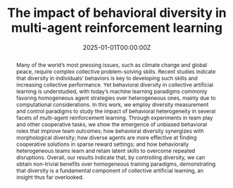 ---
title: "The impact of behavioral diversity in multi-agent reinforcement learning"
authors:
- admin
- kortvelesy
- prorok
date: "2025-01-01T00:00:00Z"
doi: ""

# Schedule page publish date (NOT publication's date).
publishDate: "2017-01-01T00:00:00Z"

# Publication type.
# Legend: 0 = Uncategorized; 1 = Conference paper; 2 = Journal article;
# 3 = Preprint / Working Paper; 4 = Report; 5 = Book; 6 = Book section;
# 7 = Thesis; 8 = Patent
publication_types: ["3"]

# Publication name and optional abbreviated publication name.
publication: In *Preprint*
publication_short: In *Preprint*

abstract: Many of the world’s most pressing issues, such as climate change and global peace, require complex collective problem-solving skills. Recent studies indicate that diversity in individuals’ behaviors is key to developing such skills and increasing collective performance. Yet behavioral diversity in collective artificial learning is understudied, with today’s machine learning paradigms commonly favoring homogeneous agent strategies over heterogeneous ones, mainly due to computational considerations. In this work, we employ diversity measurement and control paradigms to study the impact of behavioral heterogeneity in several facets of multi-agent reinforcement learning. Through experiments in team play and other cooperative tasks, we show the emergence of unbiased behavioral roles that improve team outcomes; how behavioral diversity synergizes with morphological diversity; how diverse agents are more effective at finding cooperative solutions in sparse reward settings; and how behaviorally heterogeneous teams learn and retain latent skills to overcome repeated disruptions. Overall, our results indicate that, by controlling diversity, we can obtain non-trivial benefits over homogeneous training paradigms, demonstrating that diversity is a fundamental component of collective artificial learning, an insight thus far overlooked.
# Summary. An optional shortened abstract.
summary: In this work, we employ diversity measurement and control paradigms to study the impact of behavioral heterogeneity in several facets of multi-agent reinforcement learning. Through experiments in team play and other cooperative tasks, we show the emergence of unbiased behavioral roles that improve team outcomes; how behavioral diversity synergizes with morphological diversity; how diverse agents are more effective at finding cooperative solutions in sparse reward settings; and how behaviorally heterogeneous teams learn and retain latent skills to overcome repeated disruptions.
  
tags:
- Heterogeneity
- Multi-Agent Reinforcement Learning
featured: False

links:
- name: arXiv
  url: https://arxiv.org/abs/2412.16244
- name: Code Ocean
  url: https://codeocean.com/capsule/4161071/tree/
- name: Soccer trailer
  url: https://assets-eu.researchsquare.com/files/rs-5589114/v1/ccbfa32bb60ebfc5abc662fd.mp4
url_pdf:
url_code: ''
url_dataset: ''
url_poster: ''
url_project: ''
url_slides: ''
url_source: ''
url_video: 'https://assets-eu.researchsquare.com/files/rs-5589114/v1/7f7d08273ac335398f420416.mp4'

# Featured image
# To use, add an image named `featured.jpg/png` to your page's folder. 
image:
  caption: ''
  placement: 3
  preview_only: false

# Associated Projects (optional).
#   Associate this publication with one or more of your projects.
#   Simply enter your project's folder or file name without extension.
#   E.g. `internal-project` references `content/project/internal-project/index.md`.
#   Otherwise, set `projects: []`.
projects: []

# Slides (optional).
#   Associate this publication with Markdown slides.
#   Simply enter your slide deck's filename without extension.
#   E.g. `slides: "example"` references `content/slides/example/index.md`.
#   Otherwise, set `slides: ""`.
slides: ""
---